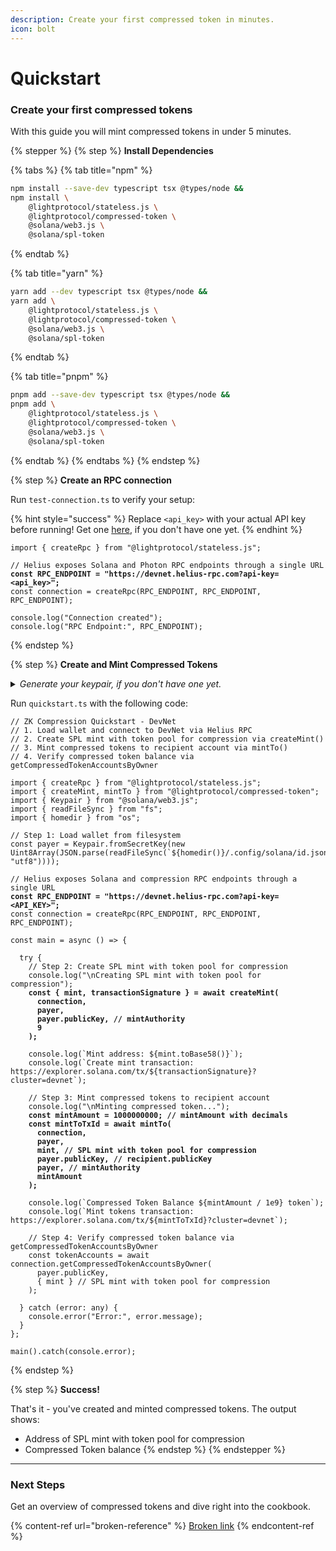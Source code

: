 ```yaml
---
description: Create your first compressed token in minutes.
icon: bolt
---
```


# Quickstart

### Create your first compressed tokens

With this guide you will mint compressed tokens in under 5 minutes.

{% stepper %}
{% step %}
**Install Dependencies**

{% tabs %}
{% tab title="npm" %}
```bash
npm install --save-dev typescript tsx @types/node &&
npm install \
    @lightprotocol/stateless.js \
    @lightprotocol/compressed-token \
    @solana/web3.js \
    @solana/spl-token
```
{% endtab %}

{% tab title="yarn" %}
```bash
yarn add --dev typescript tsx @types/node &&
yarn add \
    @lightprotocol/stateless.js \
    @lightprotocol/compressed-token \
    @solana/web3.js \
    @solana/spl-token
```
{% endtab %}

{% tab title="pnpm" %}
```bash
pnpm add --save-dev typescript tsx @types/node &&
pnpm add \
    @lightprotocol/stateless.js \
    @lightprotocol/compressed-token \
    @solana/web3.js \
    @solana/spl-token
```
{% endtab %}
{% endtabs %}
{% endstep %}

{% step %}
**Create an RPC connection**

Run `test-connection.ts` to verify your setup:

{% hint style="success" %}
Replace `<api_key>` with your actual API key before running! Get one [here](https://www.helius.dev/zk-compression), if you don't have one yet.
{% endhint %}

<pre class="language-typescript" data-title="test-connection.ts"><code class="lang-typescript">import { createRpc } from "@lightprotocol/stateless.js";

// Helius exposes Solana and Photon RPC endpoints through a single URL
<strong>const RPC_ENDPOINT = "https://devnet.helius-rpc.com?api-key=&#x3C;api_key>";
</strong>const connection = createRpc(RPC_ENDPOINT, RPC_ENDPOINT, RPC_ENDPOINT);

console.log("Connection created");
console.log("RPC Endpoint:", RPC_ENDPOINT);
</code></pre>
{% endstep %}

{% step %}
**Create and Mint Compressed Tokens**

<details>

<summary><em>Generate your keypair, if you don't have one yet.</em></summary>

1. Install Solana

```bash
sh -c "$(curl -sSfL https://release.anza.xyz/v3.0.0/install)"
```

2. Then run the command below to create a keypair at `.config/solana/id.json`

```bash
solana-keygen new
```

3. fund wallet with devnet SOL

```bash
# Check current balance
solana balance --url devnet

# Airdrop 1 SOL to your default wallet
solana airdrop 1 --url devnet

# or use https://faucet.solana.com/
```

</details>

Run `quickstart.ts` with the following code:

<pre class="language-typescript" data-title="quickstart.ts"><code class="lang-typescript">// ZK Compression Quickstart - DevNet
// 1. Load wallet and connect to DevNet via Helius RPC
// 2. Create SPL mint with token pool for compression via createMint()
// 3. Mint compressed tokens to recipient account via mintTo() 
// 4. Verify compressed token balance via getCompressedTokenAccountsByOwner

import { createRpc } from "@lightprotocol/stateless.js";
import { createMint, mintTo } from "@lightprotocol/compressed-token";
import { Keypair } from "@solana/web3.js";
import { readFileSync } from "fs";
import { homedir } from "os";

// Step 1: Load wallet from filesystem
const payer = Keypair.fromSecretKey(new Uint8Array(JSON.parse(readFileSync(`${homedir()}/.config/solana/id.json`, "utf8"))));

// Helius exposes Solana and compression RPC endpoints through a single URL
<strong>const RPC_ENDPOINT = "https://devnet.helius-rpc.com?api-key=&#x3C;API_KEY>";
</strong>const connection = createRpc(RPC_ENDPOINT, RPC_ENDPOINT, RPC_ENDPOINT);

const main = async () => {

  try {
    // Step 2: Create SPL mint with token pool for compression
    console.log("\nCreating SPL mint with token pool for compression");
<strong>    const { mint, transactionSignature } = await createMint(
</strong><strong>      connection,
</strong><strong>      payer,
</strong><strong>      payer.publicKey, // mintAuthority
</strong><strong>      9
</strong><strong>    );
</strong>
    console.log(`Mint address: ${mint.toBase58()}`);
    console.log(`Create mint transaction: https://explorer.solana.com/tx/${transactionSignature}?cluster=devnet`);

    // Step 3: Mint compressed tokens to recipient account
    console.log("\nMinting compressed token...");
<strong>    const mintAmount = 1000000000; // mintAmount with decimals   
</strong><strong>    const mintToTxId = await mintTo(
</strong><strong>      connection,
</strong><strong>      payer,
</strong><strong>      mint, // SPL mint with token pool for compression
</strong><strong>      payer.publicKey, // recipient.publicKey
</strong><strong>      payer, // mintAuthority
</strong><strong>      mintAmount
</strong><strong>    );
</strong>
    console.log(`Compressed Token Balance ${mintAmount / 1e9} token`);
    console.log(`Mint tokens transaction: https://explorer.solana.com/tx/${mintToTxId}?cluster=devnet`);

    // Step 4: Verify compressed token balance via getCompressedTokenAccountsByOwner
    const tokenAccounts = await connection.getCompressedTokenAccountsByOwner(
      payer.publicKey,
      { mint } // SPL mint with token pool for compression
    );

  } catch (error: any) {
    console.error("Error:", error.message);
  }
};

main().catch(console.error);
</code></pre>
{% endstep %}

{% step %}
**Success!**

That's it - you've created and minted compressed tokens. The output shows:

* Address of SPL mint with token pool for compression
* Compressed Token balance
{% endstep %}
{% endstepper %}

***

### Next Steps

Get an overview of compressed tokens and dive right into the cookbook.

{% content-ref url="broken-reference" %}
[Broken link](broken-reference)
{% endcontent-ref %}
